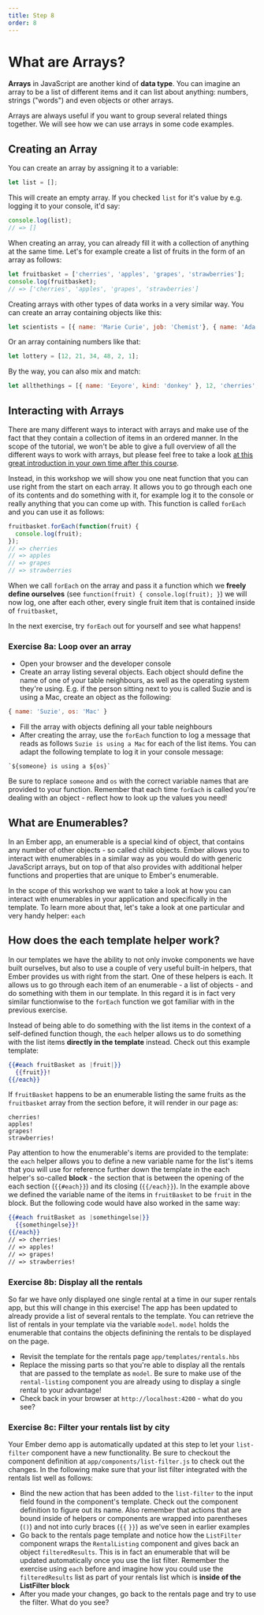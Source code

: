 ```yaml
---
title: Step 8
order: 8
---
```


# What are Arrays?

**Arrays** in JavaScript are another kind of **data type**. You can imagine an array to be a list of different items and it can list about anything: numbers, strings ("words") and even objects or other arrays.

Arrays are always useful if you want to group several related things together. We will see how we can use arrays in some code examples.

## Creating an Array

You can create an array by assigning it to a variable:

```js
let list = [];
```

This will create an empty array. If you checked `list` for it's value by e.g. logging it to your console, it'd say:

```js
console.log(list);
// => []
```

When creating an array, you can already fill it with a collection of anything at the same time. Let's for example create a list of fruits in the form of an array as follows:

```js
let fruitbasket = ['cherries', 'apples', 'grapes', 'strawberries'];
console.log(fruitbasket);
// => ['cherries', 'apples', 'grapes', 'strawberries']
```

Creating arrays with other types of data works in a very similar way. You can create an array containing objects like this:

```js
let scientists = [{ name: 'Marie Curie', job: 'Chemist'}, { name: 'Ada Lovelace', job: 'Computer Scientist' }];
```

Or an array containing numbers like that:

```js
let lottery = [12, 21, 34, 48, 2, 1];
```

By the way, you can also mix and match:

```js
let allthethings = [{ name: 'Eeyore', kind: 'donkey' }, 12, 'cherries', 3];
```

## Interacting with Arrays

There are many different ways to interact with arrays and make use of the fact that they contain a collection of items in an ordered manner. In the scope of the tutorial, we won't be able to give a full overview of all the different ways to work with arrays, but please feel free to take a look [at this great introduction in your own time after this course]().

Instead, in this workshop we will show you one neat function that you can use right from the start on each array. It allows you to go through each one of its contents and do something with it, for example log it to the console or really anything that you can come up with. This function is called `forEach` and you can use it as follows:


```js
fruitbasket.forEach(function(fruit) {
  console.log(fruit);
});
// => cherries
// => apples
// => grapes
// => strawberries
```

When we call `forEach` on the array and pass it a function which we **freely define ourselves** (see `function(fruit) { console.log(fruit); }`) we will now log, one after each other, every single fruit item that is contained inside of `fruitbasket`,

In the next exercise, try `forEach` out for yourself and see what happens!

### Exercise 8a: Loop over an array

- Open your browser and the developer console
- Create an array listing several objects. Each object should define the name of one of your table neighbours, as well as the operating system they're using. E.g. if the person  sitting next to you is called Suzie and is using a Mac, create an object as the following:

```js
{ name: 'Suzie', os: 'Mac' }
```
- Fill the array with objects defining all your table neighbours
- After creating the array, use the `forEach` function to log a message that reads as follows `Suzie is using a Mac` for each of the list items. You can adapt the following template to log it in your console message:

```
`${someone} is using a ${os}`
```

Be sure to replace `someone` and `os` with the correct variable names that are provided to your function. Remember that each time `forEach` is called you're dealing with an object - reflect how to look up the values you need!


## What are Enumerables?

In an Ember app, an enumerable is a special kind of object, that contains any number of other objects - so called child objects. Ember allows you to interact with enumerables in a similar way as you would do with generic JavaScript arrays, but on top of that also provides with additional helper functions and properties that are unique to Ember's enumerable.

In the scope of this workshop we want to take a look at how you can interact with enumerables in your application and specifically in the template. To learn more about that, let's take a look at one particular and very handy helper: `each`


## How does the each template helper work?

In our templates we have the ability to not only invoke components we have built ourselves, but also to use a couple of very useful built-in helpers, that Ember provides us with right from the start. One of these helpers is each. It allows us to go through each item of an enumerable - a list of objects - and do something with them in our template. In this regard it is in fact very similar functionwise to the `forEach` function we got familiar with in the previous exercise.

Instead of being able to do something with the list items in the context of a self-defined function though, the `each` helper allows us to do something with the list items **directly in the template** instead. Check out this example template:

```hbs
{{#each fruitBasket as |fruit|}}
  {{fruit}}!
{{/each}}
```

If `fruitBasket` happens to be an enumerable listing the same fruits as the `fruitbasket` array from the section before, it will render in our page as:


```
cherries!
apples!
grapes!
strawberries!
```

Pay attention to how the enumerable's items are provided to the template: the `each` helper allows you to define a new variable name for the list's items that you will use for reference further down the template in the each helper's so-called **block** - the section that is between the opening of the each section (`{{#each}}`) and its closing (`{{/each}}`). In the example above we defined the variable name of the items in `fruitBasket` to be `fruit` in the block. But the following code would have also worked in the same way:


```hbs
{{#each fruitBasket as |somethingelse|}}
  {{somethingelse}}!
{{/each}}
// => cherries!
// => apples!
// => grapes!
// => strawberries!
```

### Exercise 8b: Display all the rentals

So far we have only displayed one single rental at a time in our super rentals app, but this will change in this exercise! The app has been updated to already provide a list of several rentals to the template. You can retrieve the list of rentals in your template via the variable `model`. `model` holds the enumerable that contains the objects definining the rentals to be displayed on the page.

- Revisit the template for the rentals page `app/templates/rentals.hbs`
- Replace the missing parts so that you're able to display all the rentals that are passed to the template as `model`. Be sure  to make use of the `rental-listing` component you are already using to display a single rental to your advantage!
- Check back in your browser at `http://localhost:4200` - what do you see?

### Exercise 8c: Filter your rentals list by city

Your Ember demo app is automatically updated at this step to let your `list-filter` component have a new functionality. Be sure to checkout the component definition at `app/components/list-filter.js` to check out the changes. In the following make sure that your list filter integrated with the rentals list well as follows:

- Bind the new action that has been added to the `list-filter` to the input field found in the component's template. Check out   the component definition to figure out its name. Also remember that actions that are bound inside of helpers or components are wrapped into parentheses (`()`) and not into curly braces (`{{` `}}`) as we've seen in earlier examples
- Go back to the rentals page template and notice how the `ListFilter` component wraps the `RentalListing` component and gives back an object `filteredResults`. This is in fact an enumerable that will be updated automatically once you use the list filter. Remember the exercise using `each` before and imagine how you could use the `filteredResults` list as part of your rentals list which is **inside of the ListFilter block**
- After you made  your changes, go back to the rentals page and try to use the filter. What do you see?

